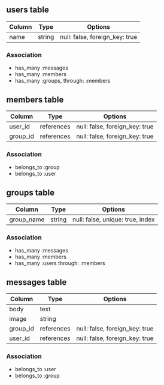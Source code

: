 ## users table

|Column|Type|Options|
|------|----|-------|
|name|string|null: false, foreign_key: true|

### Association
- has_many :messages
- has_many :members
- has_many :groups, through: :members


## members table

|Column|Type|Options|
|------|----|-------|
|user_id|references|null: false, foreign_key: true|
|group_id|references|null: false, foreign_key: true|

### Association
- belongs_to :group
- belongs_to :user

## groups table

|Column|Type|Options|
|------|----|-------|
|group_name|string|null: false, unique: true, index|

### Association
- has_many :messages
- has_many :members
- has_many :users through: :members


## messages table

|Column|Type|Options|
|------|----|-------|
|body|text|
|image|string|
|group_id|references|null: false, foreign_key: true|
|user_id|references|null: false, foreign_key: true|


### Association
- belongs_to :user
- belongs_to :group

